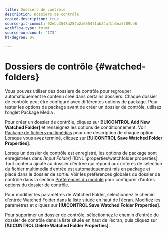 ```yaml
---
title: Dossiers de contrôle
description: Dossiers de contrôle
copied-description: true
source-git-commit: 02ebc3548a254b2a6554f1ab34afbb3ea5f09bb8
workflow-type: tm+mt
source-wordcount: '173'
ht-degree: 0%

---
```


# Dossiers de contrôle {#watched-folders}

Vous pouvez utiliser des dossiers de contrôle pour regrouper automatiquement le contenu créé dans certains dossiers. Chaque dossier de contrôle peut être configuré avec différentes options de package. Pour tester les options de package avant de créer un dossier de contrôle, utilisez l’onglet Package Media .

Pour créer un dossier de contrôle, cliquez sur **[!UICONTROL Add New Watched Folder]** et renseignez les options de conditionnement. Voir [Package de fichiers multimédias](../../aaxs-protecting-content/content-packaging-media-files/content-packaging-media-files-overview.md) pour une description de chaque option. Lorsque vous avez terminé, cliquez sur **[!UICONTROL Save Watched Folder Properties]**.

Lorsqu’un dossier de contrôle est enregistré, les options de package sont enregistrées dans *[Input Folder]* [!DNL \properties\watchfolder.properties]. Tout contenu ajouté au dossier d’entrée qui répond aux critères de sélection du fichier multimédia d’entrée est automatiquement mis en package et placé dans le dossier de sortie. Voir les préférences globales du dossier de contrôle dans la section [Préférences du module](../../aaxs-reference-implementations/fam-air-app-usage/initial-fam-setup-set-prefs/initial-fam-setup-pkg-prefs.md) pour configurer d’autres options du dossier de contrôle.

Pour modifier les paramètres de Watched Folder, sélectionnez le chemin d’entrée Watched Folder dans la liste située en haut de l’écran. Modifiez les paramètres et cliquez sur **[!UICONTROL Save Watched Folder Properties]**.

Pour supprimer un dossier de contrôle, sélectionnez le chemin d’entrée du dossier de contrôle dans la liste située en haut de l’écran, puis cliquez sur **[!UICONTROL Delete Watched Folder Properties]**.
